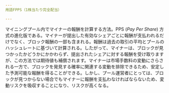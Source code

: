 ```yaml
---
用語FPPS（1株当たり完全配当）

---
```

マイニングプール内でマイナーの報酬を計算する方法。PPS (*Pay Per Share*) 方式の進化版である。マイナーが提出した有効なシェアごとに報酬が支払われるだけでなく、ブロック報酬の一部も含まれる。報酬は過去の取引の平均とプールのハッシュレートに基づいて計算される。したがって、マイナーは、ブロックが見つかったかどうかにかかわらず、提出されたシェアに対する報酬を受け取りますが、この方法では期待値も補償されます。マイナーは市場手数料の変動にさらされる一方で、ブロックを発見する確率に関連する変動を排除できるため、安定した予測可能な報酬を得ることができる。しかし、プール運営者にとっては、ブロックが見つからない場合でもマイナーに報酬を支払わなければならないため、変動リスクを吸収することになり、リスクが高くなる。